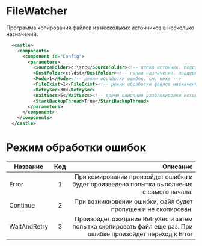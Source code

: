 # FileWatcher
Программа копирования файлов из нескольких источников в несколько назначений.

```xml
  <castle>
    <components>
      <component id="Config">
        <parameters>
          <SourceFolder>c:\src</SourceFolder><!-- папка источник. поддержка нескольких папков c:\src;c:\src2 -->
          <DestFolder>c:\dst</DestFolder><!-- папка назначение. поддержка нескольких папков c:\dst;c:\dst2 -->
          <Mode>1</Mode><!-- режим обработки ошибок. см. ниже -->
          <FileExist>1</FileExist><!-- режим обработки файлов назначения. см. ниже -->
          <RetrySec>30</RetrySec>
          <WaitSecs>5</WaitSecs><!-- время ожидания разблокировки исходного файла -->
          <StartBackupThread>True</StartBackupThread>
        </parameters>
      </component>
    </components>
  </castle>
```

# Режим обработки ошибок
| Название      | Код           | Описание                                                                                  |
| ------------- |:-------------:| -----------------------------------------------------------------------------------------:|
| Error         | 1             | При комировании произойдет ошибка и будет произведена попытка выполнения с самого начала. |
| Continue      | 2             | При возникновении ошибки, файл будет пропущен и не скопирован.                            |
| WaitAndRetry  | 3             | Произойдет ожидание RetrySec и затем попытка скопировать файл еще раз. При ошибке произойдет переход к Error |
